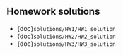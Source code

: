 ## Homework solutions

* {doc}`solutions/HW1/HW1_solution`
* {doc}`solutions/HW2/HW2_solution`
* {doc}`solutions/HW3/HW3_solution`
